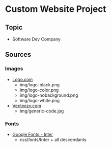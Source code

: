 # Custom Website Project

## Topic

 - Software Dev Company

## Sources

### Images
- [Logo.com](https://logo.com/) 
	- img/logo-black.png
	- img/logo-color.png
	- img/logo-nobackground.png
	- img/logo-white.png
- [Vecteezy.com](https://www.vecteezy.com/photo/3343387-desktop-source-code-and-wallpaper-by-coding-and-programming)
	- img/generic-code.jpg
### Fonts
- [Google Fonts - Inter](https://fonts.google.com/specimen/Inter)
	- css/fonts/Inter + all descendants